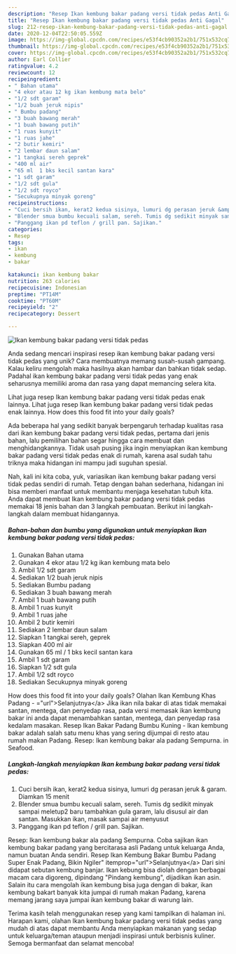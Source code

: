 ```yaml
---
description: "Resep Ikan kembung bakar padang versi tidak pedas Anti Gagal"
title: "Resep Ikan kembung bakar padang versi tidak pedas Anti Gagal"
slug: 212-resep-ikan-kembung-bakar-padang-versi-tidak-pedas-anti-gagal
date: 2020-12-04T22:50:05.559Z
image: https://img-global.cpcdn.com/recipes/e53f4cb90352a2b1/751x532cq70/ikan-kembung-bakar-padang-versi-tidak-pedas-foto-resep-utama.jpg
thumbnail: https://img-global.cpcdn.com/recipes/e53f4cb90352a2b1/751x532cq70/ikan-kembung-bakar-padang-versi-tidak-pedas-foto-resep-utama.jpg
cover: https://img-global.cpcdn.com/recipes/e53f4cb90352a2b1/751x532cq70/ikan-kembung-bakar-padang-versi-tidak-pedas-foto-resep-utama.jpg
author: Earl Collier
ratingvalue: 4.2
reviewcount: 12
recipeingredient:
- " Bahan utama"
- "4 ekor atau 12 kg ikan kembung mata belo"
- "1/2 sdt garam"
- "1/2 buah jeruk nipis"
- " Bumbu padang"
- "3 buah bawang merah"
- "1 buah bawang putih"
- "1 ruas kunyit"
- "1 ruas jahe"
- "2 butir kemiri"
- "2 lembar daun salam"
- "1 tangkai sereh geprek"
- "400 ml air"
- "65 ml  1 bks kecil santan kara"
- "1 sdt garam"
- "1/2 sdt gula"
- "1/2 sdt royco"
- "Secukupnya minyak goreng"
recipeinstructions:
- "Cuci bersih ikan, kerat2 kedua sisinya, lumuri dg perasan jeruk &amp; garam. Diamkan 15 menit"
- "Blender smua bumbu kecuali salam, sereh. Tumis dg sedikit minyak sampai meletup2 baru tambahkan gula garam, lalu disusul air dan santan. Masukkan ikan, masak sampai air menyusut"
- "Panggang ikan pd teflon / grill pan. Sajikan."
categories:
- Resep
tags:
- ikan
- kembung
- bakar

katakunci: ikan kembung bakar 
nutrition: 263 calories
recipecuisine: Indonesian
preptime: "PT14M"
cooktime: "PT60M"
recipeyield: "2"
recipecategory: Dessert

---
```



![Ikan kembung bakar padang versi tidak pedas](https://img-global.cpcdn.com/recipes/e53f4cb90352a2b1/751x532cq70/ikan-kembung-bakar-padang-versi-tidak-pedas-foto-resep-utama.jpg)

Anda sedang mencari inspirasi resep ikan kembung bakar padang versi tidak pedas yang unik? Cara membuatnya memang susah-susah gampang. Kalau keliru mengolah maka hasilnya akan hambar dan bahkan tidak sedap. Padahal ikan kembung bakar padang versi tidak pedas yang enak seharusnya memiliki aroma dan rasa yang dapat memancing selera kita.

Lihat juga resep Ikan kembung bakar padang versi tidak pedas enak lainnya. Lihat juga resep Ikan kembung bakar padang versi tidak pedas enak lainnya. How does this food fit into your daily goals?

Ada beberapa hal yang sedikit banyak berpengaruh terhadap kualitas rasa dari ikan kembung bakar padang versi tidak pedas, pertama dari jenis bahan, lalu pemilihan bahan segar hingga cara membuat dan menghidangkannya. Tidak usah pusing jika ingin menyiapkan ikan kembung bakar padang versi tidak pedas enak di rumah, karena asal sudah tahu triknya maka hidangan ini mampu jadi suguhan spesial.


Nah, kali ini kita coba, yuk, variasikan ikan kembung bakar padang versi tidak pedas sendiri di rumah. Tetap dengan bahan sederhana, hidangan ini bisa memberi manfaat untuk membantu menjaga kesehatan tubuh kita. Anda dapat membuat Ikan kembung bakar padang versi tidak pedas memakai 18 jenis bahan dan 3 langkah pembuatan. Berikut ini langkah-langkah dalam membuat hidangannya.

<!--inarticleads1-->

##### Bahan-bahan dan bumbu yang digunakan untuk menyiapkan Ikan kembung bakar padang versi tidak pedas:

1. Gunakan  Bahan utama
1. Gunakan 4 ekor atau 1/2 kg ikan kembung mata belo
1. Ambil 1/2 sdt garam
1. Sediakan 1/2 buah jeruk nipis
1. Sediakan  Bumbu padang
1. Sediakan 3 buah bawang merah
1. Ambil 1 buah bawang putih
1. Ambil 1 ruas kunyit
1. Ambil 1 ruas jahe
1. Ambil 2 butir kemiri
1. Sediakan 2 lembar daun salam
1. Siapkan 1 tangkai sereh, geprek
1. Siapkan 400 ml air
1. Gunakan 65 ml / 1 bks kecil santan kara
1. Ambil 1 sdt garam
1. Siapkan 1/2 sdt gula
1. Ambil 1/2 sdt royco
1. Sediakan Secukupnya minyak goreng


How does this food fit into your daily goals? Olahan Ikan Kembung Khas Padang - =&#34;url&#34;&gt;Selanjutnya&lt;/a&gt; Jika ikan nila bakar di atas tidak memakai santan, mentega, dan penyedap rasa, pada versi memasak ikan kembung bakar ini anda dapat menambahkan santan, mentega, dan penyedap rasa kedalam masakan. Resep Ikan Bakar Padang Bumbu Kuning - Ikan kembung bakar adalah salah satu menu khas yang sering dijumpai di resto atau rumah makan Padang. Resep: Ikan kembung bakar ala padang Sempurna. in Seafood. 

<!--inarticleads2-->

##### Langkah-langkah menyiapkan Ikan kembung bakar padang versi tidak pedas:

1. Cuci bersih ikan, kerat2 kedua sisinya, lumuri dg perasan jeruk &amp; garam. Diamkan 15 menit
1. Blender smua bumbu kecuali salam, sereh. Tumis dg sedikit minyak sampai meletup2 baru tambahkan gula garam, lalu disusul air dan santan. Masukkan ikan, masak sampai air menyusut
1. Panggang ikan pd teflon / grill pan. Sajikan.


Resep: Ikan kembung bakar ala padang Sempurna. Coba sajikan ikan kembung bakar padang yang bercitarasa asli Padang untuk keluarga Anda, namun buatan Anda sendiri. Resep Ikan Kembung Bakar Bumbu Padang Super Enak Padang, Bikin Ngiler&#34; itemprop=&#34;url&#34;&gt;Selanjutnya&lt;/a&gt; Dari sini didapat sebutan kembung banjar. Ikan kebung bisa diolah dengan berbagai macam cara digoreng, dipindang &#34;Pindang kembung&#34;, dijadikan ikan asin. Salain itu cara mengolah ikan kembung bisa juga dengan di bakar, ikan kembung bakart banyak kita jumpai di rumah makan Padang, karena memang jarang saya jumpai ikan kembung bakar di warung lain. 

Terima kasih telah menggunakan resep yang kami tampilkan di halaman ini. Harapan kami, olahan Ikan kembung bakar padang versi tidak pedas yang mudah di atas dapat membantu Anda menyiapkan makanan yang sedap untuk keluarga/teman ataupun menjadi inspirasi untuk berbisnis kuliner. Semoga bermanfaat dan selamat mencoba!
